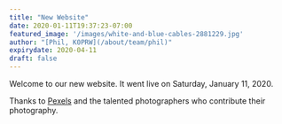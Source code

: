 ```yaml
---
title: "New Website"
date: 2020-01-11T19:37:23-07:00
featured_image: '/images/white-and-blue-cables-2881229.jpg'
author: "[Phil, K0PRW](/about/team/phil)"
expirydate: 2020-04-11
draft: false
---
```


Welcome to our new website. It went live on Saturday, January 11, 2020.

<!--more-->

Thanks to [Pexels](https://www.pexels.com/) and the talented photographers who contribute their photography.